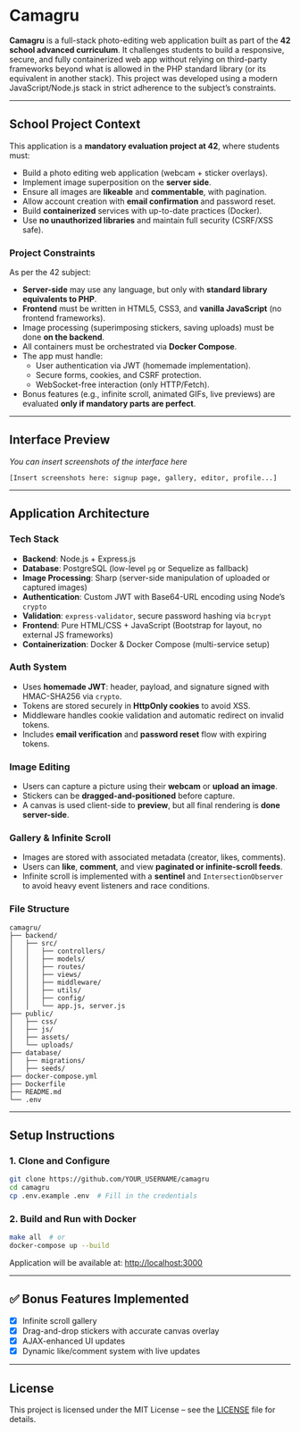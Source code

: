 # Camagru

**Camagru** is a full-stack photo-editing web application built as part of the **42 school advanced curriculum**. It challenges students to build a responsive, secure, and fully containerized web app without relying on third-party frameworks beyond what is allowed in the PHP standard library (or its equivalent in another stack). This project was developed using a modern JavaScript/Node.js stack in strict adherence to the subject’s constraints.

---

## School Project Context

This application is a **mandatory evaluation project at 42**, where students must:

- Build a photo editing web application (webcam + sticker overlays).
- Implement image superposition on the **server side**.
- Ensure all images are **likeable** and **commentable**, with pagination.
- Allow account creation with **email confirmation** and password reset.
- Build **containerized** services with up-to-date practices (Docker).
- Use **no unauthorized libraries** and maintain full security (CSRF/XSS safe).

### Project Constraints

As per the 42 subject:

- **Server-side** may use any language, but only with **standard library equivalents to PHP**.
- **Frontend** must be written in HTML5, CSS3, and **vanilla JavaScript** (no frontend frameworks).
- Image processing (superimposing stickers, saving uploads) must be done **on the backend**.
- All containers must be orchestrated via **Docker Compose**.
- The app must handle:
  - User authentication via JWT (homemade implementation).
  - Secure forms, cookies, and CSRF protection.
  - WebSocket-free interaction (only HTTP/Fetch).
- Bonus features (e.g., infinite scroll, animated GIFs, live previews) are evaluated **only if mandatory parts are perfect**.

---

## Interface Preview

_You can insert screenshots of the interface here_

```
[Insert screenshots here: signup page, gallery, editor, profile...]
```

---

## Application Architecture

### Tech Stack

- **Backend**: Node.js + Express.js  
- **Database**: PostgreSQL (low-level `pg` or Sequelize as fallback)  
- **Image Processing**: Sharp (server-side manipulation of uploaded or captured images)  
- **Authentication**: Custom JWT with Base64-URL encoding using Node’s `crypto`  
- **Validation**: `express-validator`, secure password hashing via `bcrypt`  
- **Frontend**: Pure HTML/CSS + JavaScript (Bootstrap for layout, no external JS frameworks)  
- **Containerization**: Docker & Docker Compose (multi-service setup)

### Auth System

- Uses **homemade JWT**: header, payload, and signature signed with HMAC-SHA256 via `crypto`.
- Tokens are stored securely in **HttpOnly cookies** to avoid XSS.
- Middleware handles cookie validation and automatic redirect on invalid tokens.
- Includes **email verification** and **password reset** flow with expiring tokens.

### Image Editing

- Users can capture a picture using their **webcam** or **upload an image**.
- Stickers can be **dragged-and-positioned** before capture.
- A canvas is used client-side to **preview**, but all final rendering is **done server-side**.

### Gallery & Infinite Scroll

- Images are stored with associated metadata (creator, likes, comments).
- Users can **like**, **comment**, and view **paginated or infinite-scroll feeds**.
- Infinite scroll is implemented with a **sentinel** and `IntersectionObserver` to avoid heavy event listeners and race conditions.

### File Structure

```
camagru/
├── backend/
│   ├── src/
│   │   ├── controllers/
│   │   ├── models/
│   │   ├── routes/
│   │   ├── views/
│   │   ├── middleware/
│   │   ├── utils/
│   │   ├── config/
│   │   └── app.js, server.js
├── public/
│   ├── css/
│   ├── js/
│   ├── assets/
│   └── uploads/
├── database/
│   ├── migrations/
│   ├── seeds/
├── docker-compose.yml
├── Dockerfile
├── README.md
└── .env
```

---


## Setup Instructions

### 1. Clone and Configure

```bash
git clone https://github.com/YOUR_USERNAME/camagru
cd camagru
cp .env.example .env  # Fill in the credentials
```

### 2. Build and Run with Docker

```bash
make all  # or
docker-compose up --build
```

Application will be available at: [http://localhost:3000](http://localhost:3000)

---

## ✅ Bonus Features Implemented

- [x] Infinite scroll gallery
- [x] Drag-and-drop stickers with accurate canvas overlay
- [x] AJAX-enhanced UI updates
- [x] Dynamic like/comment system with live updates

---

## License

This project is licensed under the MIT License – see the [LICENSE](./LICENSE) file for details.
